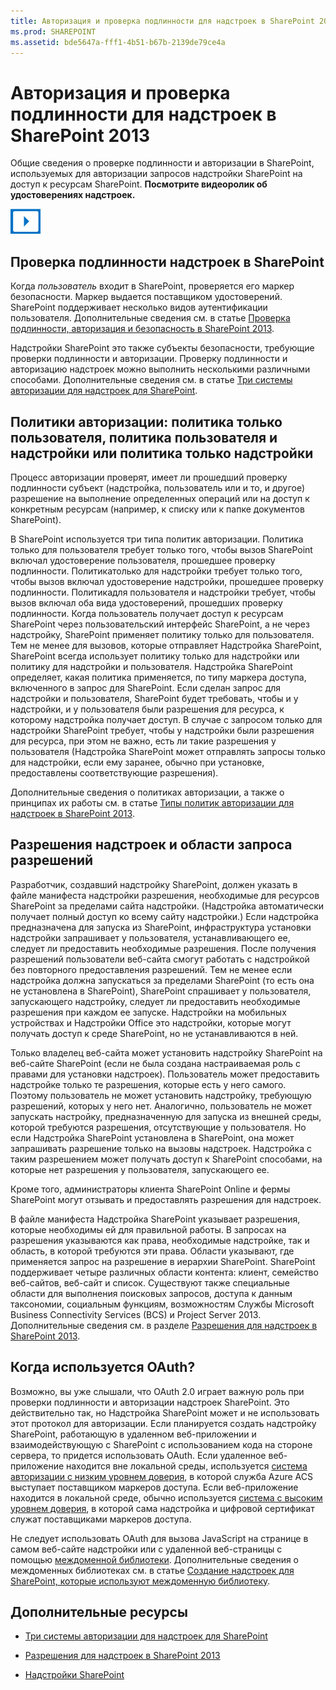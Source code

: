 ```yaml
---
title: Авторизация и проверка подлинности для надстроек в SharePoint 2013
ms.prod: SHAREPOINT
ms.assetid: bde5647a-fff1-4b51-b67b-2139de79ce4a
---
```



# Авторизация и проверка подлинности для надстроек в SharePoint 2013
Общие сведения о проверке подлинности и авторизации в SharePoint, используемых для авторизации запросов надстройки SharePoint на доступ к ресурсам SharePoint.
**Посмотрите видеоролик об удостоверениях надстроек.**








![Видео](images/mod_icon_video.png)












## Проверка подлинности надстроек в SharePoint
<a name="AuthN"> </a>

Когда  *пользователь*  входит в SharePoint, проверяется его маркер безопасности. Маркер выдается поставщиком удостоверений. SharePoint поддерживает несколько видов аутентификации пользователя. Дополнительные сведения см. в статье [Проверка подлинности, авторизация и безопасность в SharePoint 2013](http://msdn.microsoft.com/library/8734790c-eb75-4d78-9604-7cc23b33b693%28Office.15%29.aspx).



Надстройки SharePoint это также субъекты безопасности, требующие проверки подлинности и авторизации. Проверку подлинности и авторизацию надстроек можно выполнить несколькими различными способами. Дополнительные сведения см. в статье  [Три системы авторизации для надстроек для SharePoint](three-authorization-systems-for-sharepoint-add-ins.md). 




## Политики авторизации: политика только пользователя, политика пользователя и надстройки или политика только надстройки
<a name="AuthZ"> </a>

Процесс авторизации проверят, имеет ли прошедший проверку подлинности субъект (надстройка, пользователь или и то, и другое) разрешение на выполнение определенных операций или на доступ к конкретным ресурсам (например, к списку или к папке документов SharePoint).



В SharePoint используется три типа политик авторизации. Политика только для пользователя требует только того, чтобы вызов SharePoint включал удостоверение пользователя, прошедшее проверку подлинности. Политикатолько для надстройки требует только того, чтобы вызов включал удостоверение надстройки, прошедшее проверку подлинности. Политикадля пользователя и надстройки требует, чтобы вызов включал оба вида удостоверений, прошедших проверку подлинности. Когда пользователь получает доступ к ресурсам SharePoint через пользовательский интерфейс SharePoint, а не через надстройку, SharePoint применяет политику только для пользователя. Тем не менее для вызовов, которые отправляет Надстройка SharePoint, SharePoint всегда использует политику только для надстройки или политику для надстройки и пользователя. Надстройка SharePoint определяет, какая политика применяется, по типу маркера доступа, включенного в запрос для SharePoint. Если сделан запрос для надстройки и пользователя, SharePoint будет требовать, чтобы и у надстройки, и у пользователя были разрешения для ресурса, к которому надстройка получает доступ. В случае с запросом только для надстройки SharePoint требует, чтобы у надстройки были разрешения для ресурса, при этом не важно, есть ли такие разрешения у пользователя (Надстройка SharePoint может отправлять запросы только для надстройки, если ему заранее, обычно при установке, предоставлены соответствующие разрешения).



Дополнительные сведения о политиках авторизации, а также о принципах их работы см. в статье  [Типы политик авторизации для надстроек в SharePoint 2013](add-in-authorization-policy-types-in-sharepoint-2013.md).




## Разрешения надстроек и области запроса разрешений
<a name="Permissions"> </a>

Разработчик, создавший надстройку SharePoint, должен указать в файле манифеста надстройки разрешения, необходимые для ресурсов SharePoint за пределами сайта надстройки. (Надстройка автоматически получает полный доступ ко всему сайту надстройки.) Если надстройка предназначена для запуска из SharePoint, инфраструктура установки надстройки запрашивает у пользователя, устанавливающего ее, следует ли предоставить необходимые разрешения. После получения разрешений пользователи веб-сайта смогут работать с надстройкой без повторного предоставления разрешений. Тем не менее если надстройка должна запускаться за пределами SharePoint (то есть она не установлена в SharePoint), SharePoint спрашивает у пользователя, запускающего надстройку, следует ли предоставить необходимые разрешения при каждом ее запуске. Надстройки на мобильных устройствах и Надстройки Office это надстройки, которые могут получать доступ к среде SharePoint, но не устанавливаются в ней.



Только владелец веб-сайта может установить надстройку SharePoint на веб-сайте SharePoint (если не была создана настраиваемая роль с правами для установки надстроек). Пользователь может предоставить надстройке только те разрешения, которые есть у него самого. Поэтому пользователь не может установить надстройку, требующую разрешений, которых у него нет. Аналогично, пользователь не может запускать настройку, предназначенную для запуска из внешней среды, которой требуются разрешения, отсутствующие у пользователя. Но если Надстройка SharePoint установлена в SharePoint, она может запрашивать разрешение только на вызовы надстроек. Надстройка с таким разрешением может получать доступ к SharePoint способами, на которые нет разрешения у пользователя, запускающего ее.



Кроме того, администраторы клиента SharePoint Online и фермы SharePoint могут отзывать и предоставлять разрешения для надстроек.



В файле манифеста Надстройка SharePoint указывает разрешения, которые необходимы ей для правильной работы. В запросах на разрешения указываются как права, необходимые надстройке, так и область, в которой требуются эти права. Области указывают, где применяется запрос на разрешение в иерархии SharePoint. SharePoint поддерживает четыре различных области контента: клиент, семейство веб-сайтов, веб-сайт и список. Существуют также специальные области для выполнения поисковых запросов, доступа к данным таксономии, социальным функциям, возможностям Службы Microsoft Business Connectivity Services (BCS) и Project Server 2013. Дополнительные сведения см. в разделе  [Разрешения для надстроек в SharePoint 2013](add-in-permissions-in-sharepoint-2013.md).




## Когда используется OAuth?
<a name="FileName_uniquekeyword4"> </a>

Возможно, вы уже слышали, что OAuth 2.0 играет важную роль при проверки подлинности и авторизации надстроек SharePoint. Это действительно так, но Надстройка SharePoint может и не использовать этот протокол для авторизации. Если планируется создать надстройку SharePoint, работающую в удаленном веб-приложении и взаимодействующую с SharePoint с использованием кода на стороне сервера, то придется использовать OAuth. Если удаленное веб-приложение находится вне локальной среды, используется  [система авторизации с низким уровнем доверия](creating-sharepoint-add-ins-that-use-low-trust-authorization.md), в которой служба Azure ACS выступает поставщиком маркеров доступа. Если веб-приложение находится в локальной среде, обычно используется  [система с высоким уровнем доверия](creating-sharepoint-add-ins-that-use-high-trust-authorization.md), в которой сама надстройка и цифровой сертификат служат поставщиками маркеров доступа.



Не следует использовать OAuth для вызова JavaScript на странице в самом веб-сайте надстройки или с удаленной веб-страницы с помощью  [междоменной библиотеки](creating-sharepoint-add-ins-that-use-the-cross-domain-library.md). Дополнительные сведения о междоменных библиотеках см. в статье  [Создание надстроек для SharePoint, которые используют междоменную библиотеку](creating-sharepoint-add-ins-that-use-the-cross-domain-library.md).




## Дополнительные ресурсы
<a name="Filename_AdditionalResources"> </a>


-  [Три системы авторизации для надстроек для SharePoint](three-authorization-systems-for-sharepoint-add-ins.md)


-  [Разрешения для надстроек в SharePoint 2013](add-in-permissions-in-sharepoint-2013.md)


-  [Надстройки SharePoint](sharepoint-add-ins.md)




